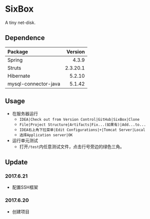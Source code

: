 # SixBox
A tiny net-disk.

## Dependence
|Package             | Version|
|:-------------------|-------:|
|Spring              |   4.3.9|
|Struts              |2.3.20.1|
|Hibernate           |  5.2.10|
|mysql-connector-java|  5.1.42|

## Usage
* 在服务器运行
    * `IDEA|Check out from Version Control|GitHub|SixBox|Clone`
    * `File|Project Structure|Artifacts|Fix...(如果有)|Add...to...`
    * `IDEA右上角下拉菜单|Edit Configurations|+|Tomcat Server|Local`
    * `选择Application server|OK`
* 运行单元测试
    * 打开`/test`内任意测试文件，点击行号旁边的绿色三角。

## Update

### 2017.6.21
* 配置SSH框架

### 2017.6.20
* 创建项目